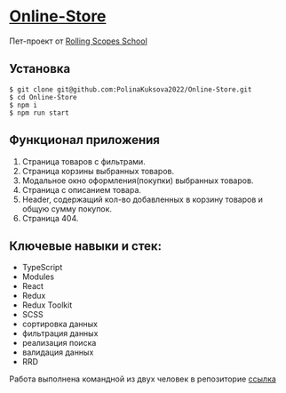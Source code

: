 # [Online-Store](https://store-pk.netlify.app/)

Пет-проект от [Rolling Scopes School](https://rs.school/)

## Установка

```
$ git clone git@github.com:PolinaKuksova2022/Online-Store.git
$ cd Online-Store
$ npm i
$ npm run start 
```

## Функционал приложения

1. Страница товаров с фильтрами.
2. Страница корзины выбранных товаров.
3. Модальное окно оформления(покупки) выбранных товаров.
4. Страница с описанием товара.
5. Header, содержащий кол-во добавленных в корзину товаров и общую сумму покупок.
6. Страница 404.

## Ключевые навыки и стек:

- TypeScript
- Modules
- React
- Redux
- Redux Toolkit
- SCSS
- сортировка данных
- фильтрация данных
- реализация поиска
- валидация данных
- RRD

Работа выполнена командной из двух человек в репозиторие [ссылка](https://github.com/ShkredovDmitriy/online-store/tree/develop)
